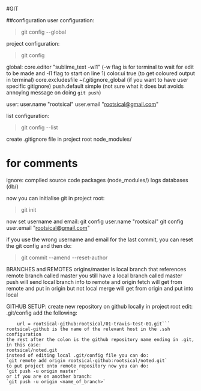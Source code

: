 #GIT

##configuration
user configuration:
>git config --global

project configuration:
>git config 

global:
core.editor "sublime_text -wl1"
(-w flag is for terminal to wait for edit to be made and -l1 flag to start on line 1)
color.ui true 
(to get coloured output in terminal)
core.excludesfile ~/.gitignore_global
(if you want to have user specific gitignore)
push.default simple
(not sure what it does but avoids annoying message on doing `git push`)

user:
user.name "rootsical"
user.email "rootsical@gmail.com"

list configuration:
>git config --list

create .gitignore file in project root
node_modules/
# for comments
ignore:
compiled source code
packages (node_modules/)
logs
databases (db/)

now you can initialise git in project root:
>git init

now set username and email:
git config user.name "rootsical"
git config user.email "rootsical@gmail.com"

if you use the wrong username and email for the last commit, you can reset the git config and then do:
>git commit --amend --reset-author

BRANCHES and REMOTES
origins/master is local branch that references remote branch called master
you still have a local branch called master
push will send local branch info to remote and origin
fetch will get from remote and put in origin but not local
merge will get from origin and put into local

GITHUB SETUP:
create new repository on github
locally in project root edit:
.git/config
add the following:
```[remote "origin"]
	url = rootsical-github:rootsical/01-travis-test-01.git```
rootsical-github is the name of the relevant host in the .ssh configuration
the rest after the colon is the github repository name ending in .git, in this case:
rootsical/noted.git
instead of editing local .git/config file you can do:
`git remote add origin rootsical-github:rootsical/noted.git`
to put project onto remote repository now you can do:
`git push -u origin master`
or if you are on another branch:
`git push -u origin <name_of_branch>`






